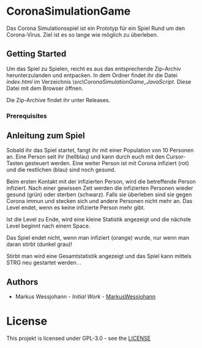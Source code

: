 # CoronaSimulationGame

Das Corona Simulationsspiel ist ein Prototyp für ein Spiel Rund um den Corona-Virus.
Ziel ist es so lange wie möglich zu überleben.

## Getting Started

Um das Spiel zu Spielen, reicht es aus das entsprechende Zip-Archiv herunterzulanden und entpacken.
In dem Ordner findet ihr die Datei _index.html_ im Verzeichnis _\src\CoronaSimulationGame_JavaScript_.
Diese Datei mit dem Browser öffnen.

Die Zip-Archive findet ihr unter Releases.

### Prerequisites


## Anleitung zum Spiel

Sobald ihr das Spiel startet, fangt ihr mit einer Population von 10 Personen an. Eine Person seit ihr (hellblau) und kann durch euch mit den Cursor-Tasten gesteuert werden.
Eine weiter Person ist mit Corona infiziert (rot) und die restlichen (blau) sind noch gesund.

Beim ersten Kontakt mit der infizierten Person, wird die betreffende Person infiziert.
Nach einer gewissen Zeit werden die infizierten Personen wieder gesund (grün) oder sterben (schwarz).
Falls sie überleben sind sie gegen Corona immun und stecken sich und andere Personen nicht mehr an.
Das Level endet, wenn es keine infizierte Person mehr gibt.

Ist die Level zu Ende, wird eine kleine Statistik angezeigt und die nächste Level beginnt nach einem Space.

Das Spiel endet nicht, wenn man infiziert (orange) wurde, nur wenn man daran stirbt (dunkel grau)!

Stirbt man wird eine Gesamtstatistik angezeigt und das Spiel kann mittels STRG neu gestartet werden.
.
## Authors

* Markus Wessjohann - *Initial Work* - [MarkusWessjohann](https://github.com/MarkusWessjohann)

# License

This projekt is licensed under GPL-3.0 - see the [LICENSE](https://github.com/MarkusWessjohann/CoronaSimulationGame/blob/master/LICENSE)
